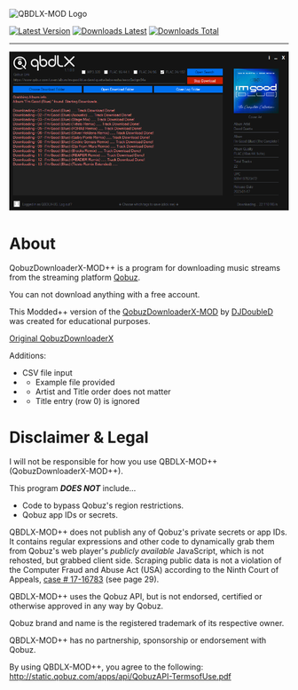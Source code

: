 ![QBDLX-MOD Logo](./QobuzDownloaderX/Resources/qbdlx.png?raw=true)

[![Latest Version](https://img.shields.io/github/v/release/ollyjarvis/QobuzDownloaderX-MOD?color=blue)](../../releases/latest)
[![Downloads Latest](https://img.shields.io/github/downloads/ollyjarvis/QobuzDownloaderX-MOD/latest/total?color=blue&label=downloads%20latest)](../../releases)
[![Downloads Total](https://img.shields.io/github/downloads/ollyjarvis/QobuzDownloaderX-MOD/total?color=blue&label=downloads%20total)](../../releases)

-----

![QobuzDownloaderX-MOD Main window](./-assets/QBDLX4.png?raw=true)

# About

QobuzDownloaderX-MOD++ is a program for downloading music streams from the streaming platform [Qobuz](https://qobuz.com).

You can not download anything with a free account.

This Modded++ version of the [QobuzDownloaderX-MOD](https://github.com/DJDoubleD/QobuzDownloaderX-MOD) by [DJDoubleD](https://github.com/DJDoubleD) was created for educational purposes.

[Original QobuzDownloaderX](https://github.com/ImAiiR/QobuzDownloaderX)
  
Additions:  

- CSV file input
- - Example file provided
- - Artist and Title order does not matter
- - Title entry (row 0) is ignored

# Disclaimer & Legal

I will not be responsible for how you use QBDLX-MOD++ (QobuzDownloaderX-MOD++).

This program ***DOES NOT*** include...

- Code to bypass Qobuz's region restrictions.
- Qobuz app IDs or secrets.

QBDLX-MOD++ does not publish any of Qobuz's private secrets or app IDs. It contains regular expressions and other code to dynamically grab them from Qobuz's web player's *publicly available*  JavaScript, which is not rehosted, but grabbed client side. Scraping public data is not a violation of the Computer Fraud and Abuse Act (USA) according to the Ninth Court of Appeals, [case # 17-16783](http://cdn.ca9.uscourts.gov/datastore/opinions/2019/09/09/17-16783.pdf) (see page 29).

QBDLX-MOD++ uses the Qobuz API, but is not endorsed, certified or otherwise approved in any way by Qobuz.

Qobuz brand and name is the registered trademark of its respective owner.

QBDLX-MOD++ has no partnership, sponsorship or endorsement with Qobuz.

By using QBDLX-MOD++, you agree to the following: <http://static.qobuz.com/apps/api/QobuzAPI-TermsofUse.pdf>

